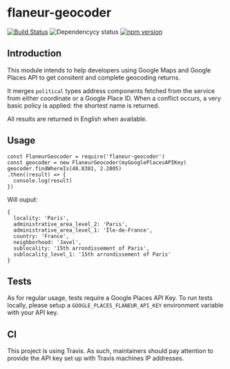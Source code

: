 # flaneur-geocoder

[![Build Status](https://travis-ci.org/FlaneurApp/flaneur-geocoder.svg?branch=master)](https://travis-ci.org/FlaneurApp/flaneur-geocoder)
![Dependencycy status](https://img.shields.io/david/FlaneurApp/flaneur-geocoder.svg?style=flat-square)
[![npm version](https://img.shields.io/npm/v/flaneur-geocoder.svg?style=flat-square)](https://www.npmjs.com/package/node-geocoder)

## Introduction

This module intends to help developers using Google Maps and Google Places API
to get consitent and complete geocoding returns.

It merges `political` types address components fetched from the service from
either coordinate or a Google Place ID. When a conflict occurs, a very basic
policy is applied: the shortest name is returned.

All results are returned in English when available.

## Usage

    const FlaneurGeocoder = require('flaneur-geocoder')
    const geocoder = new FlaneurGeocoder(myGooglePlacesAPIKey)
    geocoder.findWhereIs(48.8381, 2.2805)
    .then((result) => {
      console.log(result)
    })

Will ouput:

    {
      locality: 'Paris',
      administrative_area_level_2: 'Paris',
      administrative_area_level_1: 'Île-de-France',
      country: 'France',
      neighborhood: 'Javel',
      sublocality: '15th arrondissement of Paris',
      sublocality_level_1: '15th arrondissement of Paris'
    }

## Tests

As for regular usage, tests require a Google Places API Key. To run tests locally,
please setup a `GOOGLE_PLACES_FLANEUR_API_KEY` environment variable with your API key.

## CI

This project is using Travis. As such, maintainers should pay attention to provide
the API key set up with Travis machines IP addresses.
